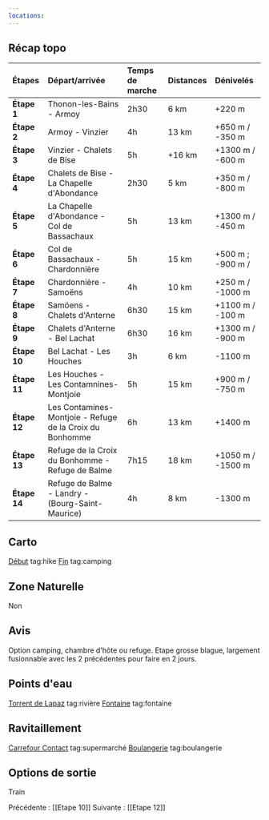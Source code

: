 ```yaml
---
locations: 
---
```

## Récap topo

| Étapes       | Départ/arrivée                                           | Temps de marche | Distances | Dénivelés         |
| :----------- | :------------------------------------------------------- | :-------------- | :-------- | :---------------- |
| **Étape 1**  | Thonon-les-Bains - Armoy                                 | 2h30            | 6 km      | +220 m            |
| **Étape 2**  | Armoy - Vinzier                                          | 4h              | 13 km     | +650 m / -350 m   |
| **Étape 3**  | Vinzier - Chalets de Bise                                | 5h              | +16 km    | +1300 m / -600 m  |
| **Étape 4**  | Chalets de Bise - La Chapelle d'Abondance                | 2h30            | 5 km      | +350 m / -800 m   |
| **Étape 5**  | La Chapelle d'Abondance - Col de Bassachaux              | 5h              | 13 km     | +1300 m / -450 m  |
| **Étape 6**  | Col de Bassachaux - Chardonnière                         | 5h              | 15 km     | +500 m ; -900 m / |
| **Étape 7**  | Chardonnière - Samoëns                                   | 4h              | 10 km     | +250 m / -1000 m  |
| **Étape 8**  | Samöens - Chalets d'Anterne                              | 6h30            | 15 km     | +1100 m / -100 m  |
| **Étape 9**  | Chalets d'Anterne - Bel Lachat                           | 6h30            | 16 km     | +1300 m / -900 m  |
| **Étape 10** | Bel Lachat - Les Houches                                 | 3h              | 6 km      | -1100 m           |
| **Étape 11** | Les Houches - Les Contamnines-Montjoie                   | 5h              | 15 km     | +900 m / -750 m   |
| **Étape 12** | Les Contamines-Montjoie - Refuge de la Croix du Bonhomme | 6h              | 13 km     | +1400 m           |
| **Étape 13** | Refuge de la Croix du Bonhomme - Refuge de Balme         | 7h15            | 18 km     | +1050 m / -1500 m |
| **Étape 14** | Refuge de Balme - Landry - (Bourg-Saint-Maurice)         | 4h              | 8 km      | -1300 m           |
## Carto  
[Début](geo:45.922419,6.829606) tag:hike
[Fin](geo:45.891406,6.788199) tag:camping  
## Zone Naturelle
Non
## Avis
Option camping, chambre d'hôte ou refuge.
Etape grosse blague, largement fusionnable avec les 2 précédentes pour faire en 2 jours.
## Points d'eau
[Torrent de Lapaz](geo:45.912515,6.82104) tag:rivière 
[Fontaine](geo:45.889538,6.795891) tag:fontaine 
## Ravitaillement
[Carrefour Contact](geo:45.889783714798526,6.798303764815669) tag:supermarché 
[Boulangerie](geo:45.890361152171394,6.798214339065535) tag:boulangerie  
## Options de sortie
Train

Précédente : [[Etape 10]]
Suivante : [[Etape 12]]
